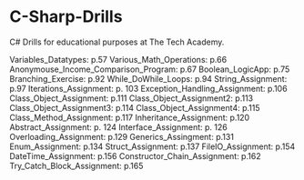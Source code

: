 # C-Sharp-Drills
C# Drills for educational purposes at The Tech Academy.

Variables_Datatypes: p.57
Various_Math_Operations: p.66
Anonymouse_Income_Comparison_Program: p.67
Boolean_LogicApp: p.75
Branching_Exercise: p.92
While_DoWhile_Loops: p.94
String_Assignment: p.97
Iterations_Assignment: p. 103
Exception_Handling_Assignment: p.106
Class_Object_Assignment: p.111
Class_Object_Assignment2: p.113
Class_Object_Assignment3: p.114
Class_Object_Assignment4: p.115
Class_Method_Assignment: p.117
Inheritance_Assignment: p.120
Abstract_Assignment: p. 124
Interface_Assignment: p. 126
Overloading_Assignment: p.129
Generics_Assingment: p.131
Enum_Assignment: p.134
Struct_Assignment: p.137
FileIO_Assignment: p.154
DateTime_Assignment: p.156
Constructor_Chain_Assignment: p.162
Try_Catch_Block_Assignment: p.165

